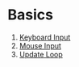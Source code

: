 # Basics

1.  [Keyboard Input](/documentation/Basics/Keyboard%20Input.md)
1.  [Mouse Input](/documentation/Basics/Mouse%20Input.md)
1.  [Update Loop](/documentation/Basics/Update%20Loop.md)
